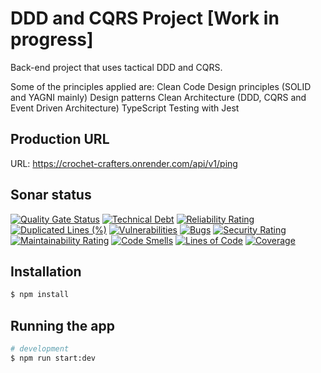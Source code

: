 # DDD and CQRS Project [Work in progress]

Back-end project that uses tactical DDD and CQRS.

Some of the principles applied are:
Clean Code
Design principles (SOLID and YAGNI mainly)
Design patterns
Clean Architecture (DDD, CQRS and Event Driven Architecture)
TypeScript
Testing with Jest

## Production URL

URL: https://crochet-crafters.onrender.com/api/v1/ping

## Sonar status

[![Quality Gate Status](https://sonarcloud.io/api/project_badges/measure?project=EzequielBurgosL_ddd-final-project&metric=alert_status)](https://sonarcloud.io/summary/new_code?id=EzequielBurgosL_ddd-final-project)
[![Technical Debt](https://sonarcloud.io/api/project_badges/measure?project=EzequielBurgosL_ddd-final-project&metric=sqale_index)](https://sonarcloud.io/summary/new_code?id=EzequielBurgosL_ddd-final-project)
[![Reliability Rating](https://sonarcloud.io/api/project_badges/measure?project=EzequielBurgosL_ddd-final-project&metric=reliability_rating)](https://sonarcloud.io/summary/new_code?id=EzequielBurgosL_ddd-final-project)
[![Duplicated Lines (%)](https://sonarcloud.io/api/project_badges/measure?project=EzequielBurgosL_ddd-final-project&metric=duplicated_lines_density)](https://sonarcloud.io/summary/new_code?id=EzequielBurgosL_ddd-final-project)
[![Vulnerabilities](https://sonarcloud.io/api/project_badges/measure?project=EzequielBurgosL_ddd-final-project&metric=vulnerabilities)](https://sonarcloud.io/summary/new_code?id=EzequielBurgosL_ddd-final-project)
[![Bugs](https://sonarcloud.io/api/project_badges/measure?project=EzequielBurgosL_ddd-final-project&metric=bugs)](https://sonarcloud.io/summary/new_code?id=EzequielBurgosL_ddd-final-project)
[![Security Rating](https://sonarcloud.io/api/project_badges/measure?project=EzequielBurgosL_ddd-final-project&metric=security_rating)](https://sonarcloud.io/summary/new_code?id=EzequielBurgosL_ddd-final-project)
[![Maintainability Rating](https://sonarcloud.io/api/project_badges/measure?project=EzequielBurgosL_ddd-final-project&metric=sqale_rating)](https://sonarcloud.io/summary/new_code?id=EzequielBurgosL_ddd-final-project)
[![Code Smells](https://sonarcloud.io/api/project_badges/measure?project=EzequielBurgosL_ddd-final-project&metric=code_smells)](https://sonarcloud.io/summary/new_code?id=EzequielBurgosL_ddd-final-project)
[![Lines of Code](https://sonarcloud.io/api/project_badges/measure?project=EzequielBurgosL_ddd-final-project&metric=ncloc)](https://sonarcloud.io/summary/new_code?id=EzequielBurgosL_ddd-final-project)
[![Coverage](https://sonarcloud.io/api/project_badges/measure?project=EzequielBurgosL_ddd-final-project&metric=coverage)](https://sonarcloud.io/summary/new_code?id=EzequielBurgosL_ddd-final-project)

## Installation

```bash
$ npm install
```

## Running the app

```bash
# development
$ npm run start:dev
```
